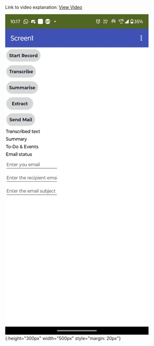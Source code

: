 Link to video explanation: [View Video](https://drive.google.com/file/d/1aigXxl-pWldNKxqU8T0iO4YOIXUyC9XA/view?usp=sharing)

![image info](./images/Frontend.jpg){:height="300px" width="500px" style="margin: 20px"}
